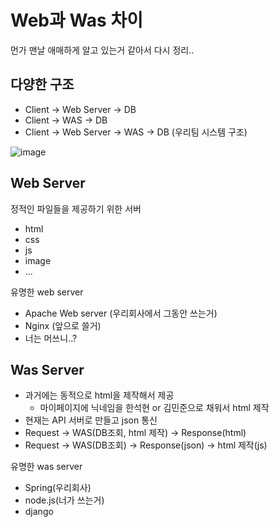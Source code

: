 # Web과 Was 차이

먼가 맨날 애매하게 알고 있는거 같아서 다시 정리..

## 다양한 구조
* Client -> Web Server -> DB
* Client -> WAS -> DB
* Client -> Web Server -> WAS -> DB (우리팀 시스템 구조)

![image](https://user-images.githubusercontent.com/38755868/211232581-86fc1872-9c88-4fbe-9341-9149fd1836fa.png)

## Web Server

정적인 파일들을 제공하기 위한 서버
* html
* css
* js
* image
* ...

유명한 web server
* Apache Web server (우리회사에서 그동안 쓰는거)
* Nginx (앞으로 쓸거)
* 너는 머쓰니..?

## Was Server

* 과거에는 동적으로 html을 제작해서 제공
  * 마이페이지에 닉네임을 한석현 or 김민준으로 채워서 html 제작
* 현재는 API 서버로 만들고 json 통신
* Request -> WAS(DB조회, html 제작) -> Response(html)
* Request -> WAS(DB조회) -> Response(json) -> html 제작(js)

유명한 was server
* Spring(우리회사)
* node.js(너가 쓰는거)
* django
